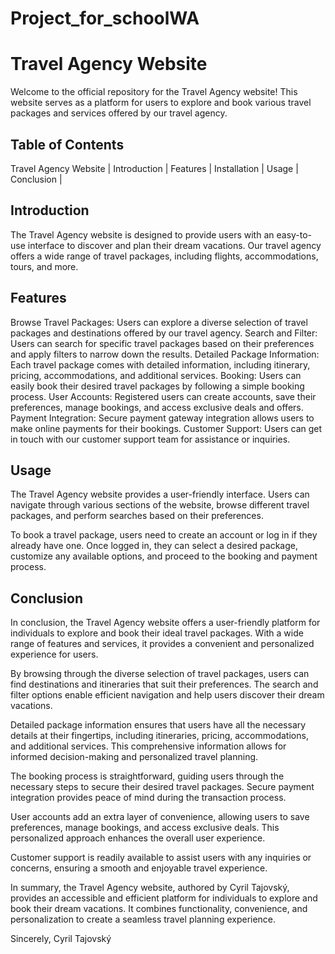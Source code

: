 # Project_for_schoolWA
# Travel Agency Website

Welcome to the official repository for the Travel Agency website! This website serves as a platform for users to explore and book various travel packages and services offered by our travel agency.

## Table of Contents

Travel Agency Website | 
Introduction |
Features |
Installation |
Usage |
Conclusion |

## Introduction

The Travel Agency website is designed to provide users with an easy-to-use interface to discover and plan their dream vacations. Our travel agency offers a wide range of travel packages, including flights, accommodations, tours, and more.

## Features

Browse Travel Packages: Users can explore a diverse selection of travel packages and destinations offered by our travel agency.
Search and Filter: Users can search for specific travel packages based on their preferences and apply filters to narrow down the results.
Detailed Package Information: Each travel package comes with detailed information, including itinerary, pricing, accommodations, and additional services.
Booking: Users can easily book their desired travel packages by following a simple booking process.
User Accounts: Registered users can create accounts, save their preferences, manage bookings, and access exclusive deals and offers.
Payment Integration: Secure payment gateway integration allows users to make online payments for their bookings.
Customer Support: Users can get in touch with our customer support team for assistance or inquiries.

## Usage

The Travel Agency website provides a user-friendly interface. Users can navigate through various sections of the website, browse different travel packages, and perform searches based on their preferences.

To book a travel package, users need to create an account or log in if they already have one. Once logged in, they can select a desired package, customize any available options, and proceed to the booking and payment process.

## Conclusion

In conclusion, the Travel Agency website offers a user-friendly platform for individuals to explore and book their ideal travel packages. With a wide range of features and services, it provides a convenient and personalized experience for users.

By browsing through the diverse selection of travel packages, users can find destinations and itineraries that suit their preferences. The search and filter options enable efficient navigation and help users discover their dream vacations.

Detailed package information ensures that users have all the necessary details at their fingertips, including itineraries, pricing, accommodations, and additional services. This comprehensive information allows for informed decision-making and personalized travel planning.

The booking process is straightforward, guiding users through the necessary steps to secure their desired travel packages. Secure payment integration provides peace of mind during the transaction process.

User accounts add an extra layer of convenience, allowing users to save preferences, manage bookings, and access exclusive deals. This personalized approach enhances the overall user experience.

Customer support is readily available to assist users with any inquiries or concerns, ensuring a smooth and enjoyable travel experience.

In summary, the Travel Agency website, authored by Cyril Tajovský, provides an accessible and efficient platform for individuals to explore and book their dream vacations. It combines functionality, convenience, and personalization to create a seamless travel planning experience.

Sincerely,
Cyril Tajovský

